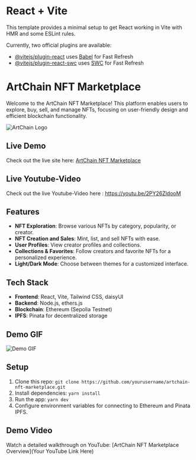 # React + Vite

This template provides a minimal setup to get React working in Vite with HMR and some ESLint rules.

Currently, two official plugins are available:

- [@vitejs/plugin-react](https://github.com/vitejs/vite-plugin-react/blob/main/packages/plugin-react/README.md) uses [Babel](https://babeljs.io/) for Fast Refresh
- [@vitejs/plugin-react-swc](https://github.com/vitejs/vite-plugin-react-swc) uses [SWC](https://swc.rs/) for Fast Refresh

# ArtChain NFT Marketplace

Welcome to the ArtChain NFT Marketplace! This platform enables users to explore, buy, sell, and manage NFTs, focusing on user-friendly design and efficient blockchain functionality.

![ArtChain Logo](artchain-logo.png)

## Live Demo

Check out the live site here: [ArtChain NFT Marketplace](https://art-chain-nft-market-place.vercel.app/)

## Live Youtube-Video

Check out the live Youtube-Video here : https://youtu.be/2PY26ZldooM

## Features

- **NFT Exploration**: Browse various NFTs by category, popularity, or creator.
- **NFT Creation and Sales**: Mint, list, and sell NFTs with ease.
- **User Profiles**: View creator profiles and collections.
- **Collections & Favorites**: Follow creators and favorite NFTs for a personalized experience.
- **Light/Dark Mode**: Choose between themes for a customized interface.

## Tech Stack

- **Frontend**: React, Vite, Tailwind CSS, daisyUI
- **Backend**: Node.js, ethers.js
- **Blockchain**: Ethereum (Sepolia Testnet)
- **IPFS**: Pinata for decentralized storage

## Demo GIF

![Demo GIF](assets/demo.gif)

## Setup

1. Clone this repo: `git clone https://github.com/yourusername/artchain-nft-marketplace.git`
2. Install dependencies: `yarn install`
3. Run the app: `yarn dev`
4. Configure environment variables for connecting to Ethereum and Pinata IPFS.

## Demo Video

Watch a detailed walkthrough on YouTube: [ArtChain NFT Marketplace Overview](Your YouTube Link Here)
